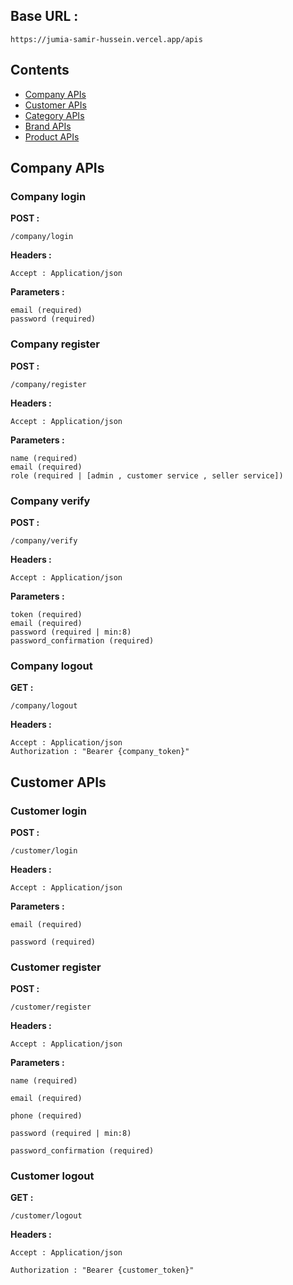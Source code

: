 ## Base URL :

    https://jumia-samir-hussein.vercel.app/apis

## Contents

-   [Company APIs](#Company-APIs)
-   [Customer APIs](#Customer-APIs)
-   [Category APIs](#Category-APIs)
-   [Brand APIs](#Brand-APIs)
-   [Product APIs](#Product-APIs)

## **Company APIs**

### Company login

<b>POST :</b>

    /company/login

<b>Headers :</b>

    Accept : Application/json

<b>Parameters :</b>

    email (required)
    password (required)

### Company register

<b>POST :</b>

    /company/register

<b>Headers :</b>

    Accept : Application/json

<b>Parameters :</b>

    name (required)
    email (required)
    role (required | [admin , customer service , seller service])

### Company verify

<b>POST :</b>

    /company/verify

<b>Headers :</b>

    Accept : Application/json

<b>Parameters :</b>

    token (required)
    email (required)
    password (required | min:8)
    password_confirmation (required)

### Company logout

<b>GET :</b>

    /company/logout

<b>Headers :</b>

    Accept : Application/json
    Authorization : "Bearer {company_token}"

## Customer APIs

### Customer login

<b>POST :</b>

    /customer/login

<b>Headers :</b>

    Accept : Application/json

<b>Parameters :</b>

    email (required)

    password (required)

### Customer register

<b>POST :</b>

    /customer/register

<b>Headers :</b>

    Accept : Application/json

<b>Parameters :</b>

    name (required)

    email (required)

    phone (required)

    password (required | min:8)

    password_confirmation (required)

### Customer logout

<b>GET :</b>

    /customer/logout

<b>Headers :</b>

    Accept : Application/json

    Authorization : "Bearer {customer_token}"
